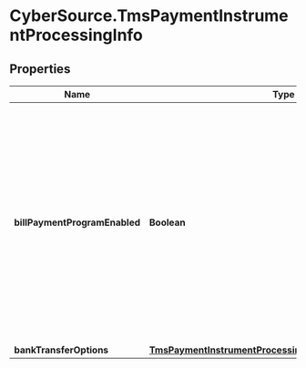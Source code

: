 # CyberSource.TmsPaymentInstrumentProcessingInfo

## Properties
Name | Type | Description | Notes
------------ | ------------- | ------------- | -------------
**billPaymentProgramEnabled** | **Boolean** | Flag that indicates that this is a payment for a bill or for an existing contractual loan. Possible Values: - `true`: Bill payment or loan payment. - `false` (default): Not a bill payment or loan payment.  | [optional] 
**bankTransferOptions** | [**TmsPaymentInstrumentProcessingInfoBankTransferOptions**](TmsPaymentInstrumentProcessingInfoBankTransferOptions.md) |  | [optional] 


